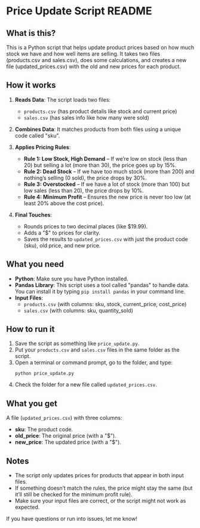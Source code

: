 # Price Update Script README

## What is this?

This is a Python script that helps update product prices based on how much stock we have and how well items are selling. It takes two files (products.csv and sales.csv), does some calculations, and creates a new file (updated_prices.csv) with the old and new prices for each product.

## How it works

1. **Reads Data**: The script loads two files:
   - `products.csv` (has product details like stock and current price)
   - `sales.csv` (has sales info like how many were sold)

2. **Combines Data**: It matches products from both files using a unique code called "sku".

3. **Applies Pricing Rules**:
   - **Rule 1: Low Stock, High Demand** – If we’re low on stock (less than 20) but selling a lot (more than 30), the price goes up by 15%.
   - **Rule 2: Dead Stock** – If we have too much stock (more than 200) and nothing’s selling (0 sold), the price drops by 30%.
   - **Rule 3: Overstocked** – If we have a lot of stock (more than 100) but low sales (less than 20), the price drops by 10%.
   - **Rule 4: Minimum Profit** – Ensures the new price is never too low (at least 20% above the cost price).

4. **Final Touches**:
   - Rounds prices to two decimal places (like $19.99).
   - Adds a "$" to prices for clarity.
   - Saves the results to `updated_prices.csv` with just the product code (sku), old price, and new price.

## What you need

- **Python**: Make sure you have Python installed.
- **Pandas Library**: This script uses a tool called "pandas" to handle data. You can install it by typing `pip install pandas` in your command line.
- **Input Files**:
  - `products.csv` (with columns: sku, stock, current_price, cost_price)
  - `sales.csv` (with columns: sku, quantity_sold)

## How to run it

1. Save the script as something like `price_update.py`.
2. Put your `products.csv` and `sales.csv` files in the same folder as the script.
3. Open a terminal or command prompt, go to the folder, and type:
   ```
   python price_update.py
   ```
4. Check the folder for a new file called `updated_prices.csv`.

## What you get

A file (`updated_prices.csv`) with three columns:
- **sku**: The product code.
- **old_price**: The original price (with a "$").
- **new_price**: The updated price (with a "$").

## Notes

- The script only updates prices for products that appear in both input files.
- If something doesn’t match the rules, the price might stay the same (but it’ll still be checked for the minimum profit rule).
- Make sure your input files are correct, or the script might not work as expected.

If you have questions or run into issues, let me know!